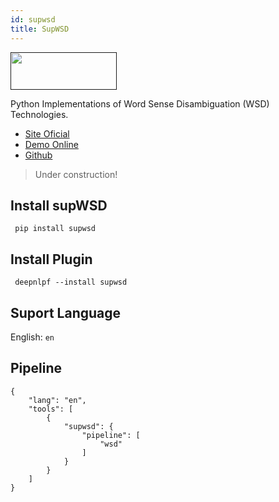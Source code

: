 ```yaml
---
id: supwsd
title: SupWSD
---
```


<a href="" target="_blank">
    <img src="" data-canonical-src="" width="170" height="60" />
</a>

Python Implementations of Word Sense Disambiguation (WSD) Technologies.

- [Site Oficial](https://supwsd.net/supwsd/)
- [Demo Online](https://supwsd.net/supwsd/demo.jsp)
- [Github](https://github.com/SI3P/supWSD)

> Under construction!

## Install supWSD
<!--DOCUSAURUS_CODE_TABS-->

<!--Shell--> 

     pip install supwsd

<!--END_DOCUSAURUS_CODE_TABS-->

## Install Plugin
<!--DOCUSAURUS_CODE_TABS-->

<!--Shell--> 

     deepnlpf --install supwsd

<!--END_DOCUSAURUS_CODE_TABS-->

## Suport Language

English: ```en``` <br/>

## Pipeline
<!--DOCUSAURUS_CODE_TABS-->

<!--Json--> 
```
{
    "lang": "en",
    "tools": [
        {
            "supwsd": {
                "pipeline": [
                    "wsd"
                ]
            }
        }
    ]
}
```
<!--END_DOCUSAURUS_CODE_TABS-->